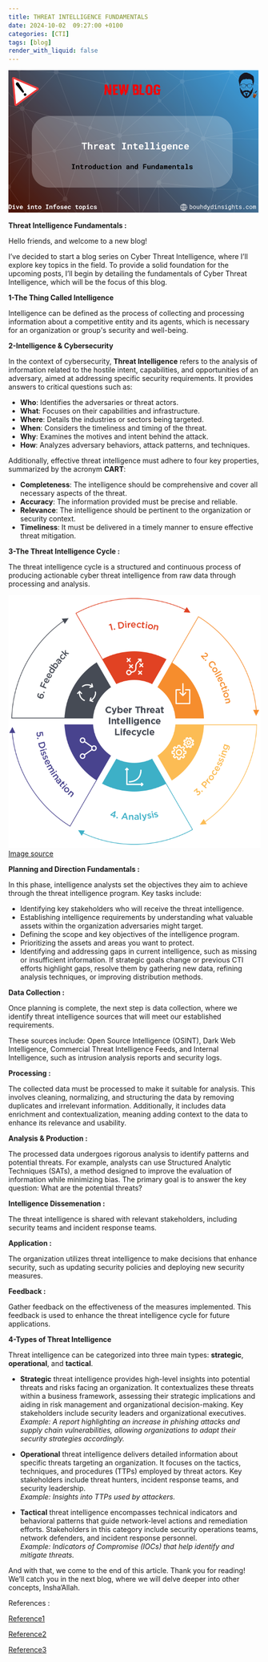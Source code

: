 ```yaml
---
title: THREAT INTELLIGENCE FUNDAMENTALS
date: 2024-10-02  09:27:00 +0100
categories: [CTI]
tags: [blog]
render_with_liquid: false
---
```


![Desktop View](/media/CTI1.png)

**Threat Intelligence Fundamentals :**

Hello friends, and welcome to a new blog!

I’ve decided to start a blog series on Cyber Threat Intelligence, where I’ll explore key topics in the field. To provide a solid foundation for the upcoming posts, I’ll begin by detailing the fundamentals of Cyber Threat Intelligence, which will be the focus of this blog.

**1-The Thing Called Intelligence**

Intelligence can be defined as the process of collecting and processing information about a competitive entity and its agents, which is necessary for an organization or group's security and well-being.

**2-Intelligence & Cybersecurity**

In the context of cybersecurity, **Threat Intelligence** refers to the analysis of information related to the hostile intent, capabilities, and opportunities of an adversary, aimed at addressing specific security requirements. It provides answers to critical questions such as:

- **Who**:  Identifies the adversaries or threat actors.
- **What**: Focuses on their capabilities and infrastructure.
- **Where**: Details the industries or sectors being targeted.
- **When**: Considers the timeliness and timing of the threat.
- **Why**: Examines the motives and intent behind the attack.
- **How**: Analyzes adversary behaviors, attack patterns, and techniques.

Additionally, effective threat intelligence must adhere to four key properties, summarized by the acronym **CART**:

- **Completeness**: The intelligence should be comprehensive and cover all necessary aspects of the threat.
- **Accuracy**: The information provided must be precise and reliable.
- **Relevance**: The intelligence should be pertinent to the organization or security context.
- **Timeliness**: It must be delivered in a timely manner to ensure effective threat mitigation.



**3-The Threat Intelligence Cycle :**

The threat intelligence cycle is a structured and continuous process of producing actionable cyber threat intelligence from raw data through processing and analysis.



![Desktop View](/media/CTI2.png)
    [Image source](https://threat.media/definition/what-is-the-threat-intelligence-lifecycle/)

**Planning and Direction Fundamentals :**

In this phase, intelligence analysts set the objectives they aim to achieve through the threat intelligence program. Key tasks include:

- Identifying key stakeholders who will receive the threat intelligence.
- Establishing intelligence requirements by understanding what valuable assets within the organization adversaries might target.
- Defining the scope and key objectives of the intelligence program.
- Prioritizing the assets and areas you want to protect.
- Identifying and addressing gaps in current intelligence, such as missing or insufficient information. If strategic goals change or previous CTI efforts highlight gaps, resolve them by gathering new data, refining analysis techniques, or improving distribution methods.


**Data Collection :**

Once planning is complete, the next step is data collection, where we identify threat intelligence sources that will meet our established requirements.

These sources include: Open Source Intelligence (OSINT), Dark Web Intelligence, Commercial Threat Intelligence Feeds, and Internal Intelligence, such as intrusion analysis reports and security logs.

**Processing :**

The collected data must be processed to make it suitable for analysis. This involves cleaning, normalizing, and structuring the data by removing duplicates and irrelevant information. Additionally, it includes data enrichment and contextualization, meaning adding context to the data to enhance its relevance and usability.

**Analysis & Production :**

The processed data undergoes rigorous analysis to identify patterns and potential threats. For example, analysts can use Structured Analytic Techniques (SATs), a method designed to improve the evaluation of information while minimizing bias. The primary goal is to answer the key question: What are the potential threats?

**Intelligence Dissemenation :**

The threat intelligence is shared with relevant stakeholders, including security teams and incident response teams.


**Application :**

The organization utilizes threat intelligence to make decisions that enhance security, such as updating security policies and deploying new security measures.

**Feedback :** 

Gather feedback on the effectiveness of the measures implemented. This feedback is used to enhance the threat intelligence cycle for future applications.


**4-Types of Threat Intelligence**

Threat intelligence can be categorized into three main types: **strategic**, **operational**, and **tactical**.

* **Strategic** threat intelligence provides high-level insights into potential threats and risks facing an organization. It contextualizes these threats within a business framework, assessing their strategic implications and aiding in risk management and organizational decision-making. Key stakeholders include security leaders and organizational executives.  
*Example:* *A report highlighting an increase in phishing attacks and supply chain vulnerabilities, allowing organizations to adapt their security strategies accordingly.*

* **Operational** threat intelligence delivers detailed information about specific threats targeting an organization. It focuses on the tactics, techniques, and procedures (TTPs) employed by threat actors. Key stakeholders include threat hunters, incident response teams, and security leadership.  
*Example:* *Insights into TTPs used by attackers.*

* **Tactical** threat intelligence encompasses technical indicators and behavioral patterns that guide network-level actions and remediation efforts. Stakeholders in this category include security operations teams, network defenders, and incident response personnel.  
*Example:* *Indicators of Compromise (IOCs) that help identify and mitigate threats.*




And with that, we come to the end of this article. Thank you for reading! We’ll catch you in the next blog, where we will delve deeper into other concepts, Insha’Allah.


References : 

[Reference1](https://kravensecurity.com/the-threat-intelligence-lifecycle/#:~:text=It%20can%20be%20used%20as,Analysis%2C%20Dissemination%2C%20and%20Feedback.)

[Reference2](https://www.dragos.com/wp-content/uploads/Industrial-Control-Threat-Intelligence-Whitepaper.pdf)

[Reference3](https://medium.com/katies-five-cents/a-cyber-threat-intelligence-self-study-plan-part-1-968b5a8daf9a)

